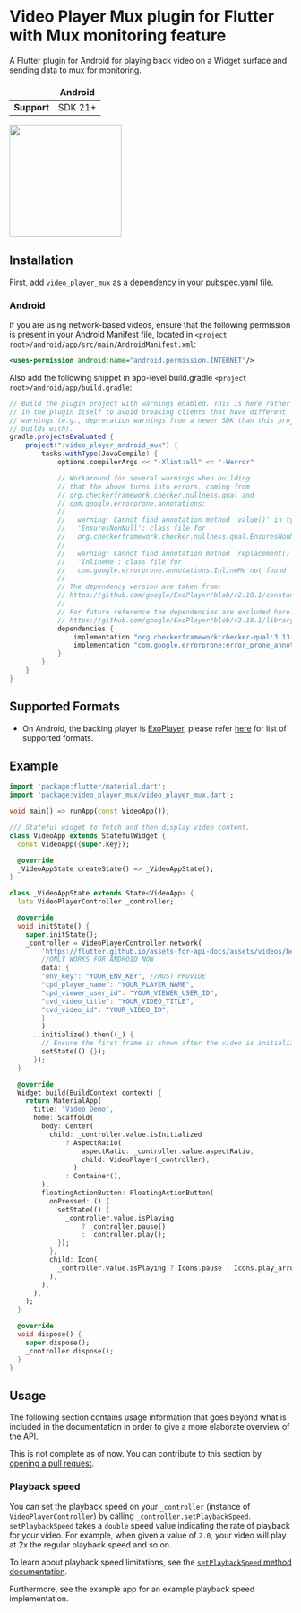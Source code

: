 <?code-excerpt path-base="excerpts/packages/video_player_mux_example"?>

# Video Player Mux plugin for Flutter with Mux monitoring feature



A Flutter plugin for Android for playing back video on a Widget surface and sending data to mux for monitoring.

|             | Android |
|-------------|---------|
| **Support** | SDK 21+ |

<img src="/doc/demo_ipod.gif?raw=true" width="200px">


## Installation

First, add `video_player_mux` as a [dependency in your pubspec.yaml file](https://flutter.dev/using-packages/).


### Android

If you are using network-based videos, ensure that the following permission is present in your
Android Manifest file, located in `<project root>/android/app/src/main/AndroidManifest.xml`:

```xml
<uses-permission android:name="android.permission.INTERNET"/>
```

Also add the following snippet in app-level build.gradle `<project root>/android/app/build.gradle`:
```gradle
// Build the plugin project with warnings enabled. This is here rather than
// in the plugin itself to avoid breaking clients that have different
// warnings (e.g., deprecation warnings from a newer SDK than this project
// builds with).
gradle.projectsEvaluated {
    project(":video_player_android_mux") {
        tasks.withType(JavaCompile) {
            options.compilerArgs << "-Xlint:all" << "-Werror"

            // Workaround for several warnings when building
            // that the above turns into errors, coming from
            // org.checkerframework.checker.nullness.qual and 
            // com.google.errorprone.annotations:
            // 
            //   warning: Cannot find annotation method 'value()' in type
            //   'EnsuresNonNull': class file for
            //   org.checkerframework.checker.nullness.qual.EnsuresNonNull not found
            //
            //   warning: Cannot find annotation method 'replacement()' in type
            //   'InlineMe': class file for
            //   com.google.errorprone.annotations.InlineMe not found
            //
            // The dependency version are taken from:
            // https://github.com/google/ExoPlayer/blob/r2.18.1/constants.gradle
            //
            // For future reference the dependencies are excluded here:
            // https://github.com/google/ExoPlayer/blob/r2.18.1/library/common/build.gradle#L33-L34
            dependencies {
                implementation "org.checkerframework:checker-qual:3.13.0"
                implementation "com.google.errorprone:error_prone_annotations:2.10.0"
            }
        }
    }
}
```

## Supported Formats

- On Android, the backing player is [ExoPlayer](https://google.github.io/ExoPlayer/),
  please refer [here](https://google.github.io/ExoPlayer/supported-formats.html) for list of supported formats.

## Example

<?code-excerpt "basic.dart (basic-example)"?>
```dart
import 'package:flutter/material.dart';
import 'package:video_player_mux/video_player_mux.dart';

void main() => runApp(const VideoApp());

/// Stateful widget to fetch and then display video content.
class VideoApp extends StatefulWidget {
  const VideoApp({super.key});

  @override
  _VideoAppState createState() => _VideoAppState();
}

class _VideoAppState extends State<VideoApp> {
  late VideoPlayerController _controller;

  @override
  void initState() {
    super.initState();
    _controller = VideoPlayerController.network(
        'https://flutter.github.io/assets-for-api-docs/assets/videos/bee.mp4',
        //ONLY WORKS FOR ANDROID NOW
        data: {
        "env_key": "YOUR_ENV_KEY", //MUST PROVIDE
        "cpd_player_name": "YOUR_PLAYER_NAME",
        "cpd_viewer_user_id": "YOUR_VIEWER_USER_ID",
        "cvd_video_title": "YOUR_VIDEO_TITLE",
        "cvd_video_id": "YOUR_VIDEO_ID",
        }
        )
      ..initialize().then((_) {
        // Ensure the first frame is shown after the video is initialized, even before the play button has been pressed.
        setState(() {});
      });
  }

  @override
  Widget build(BuildContext context) {
    return MaterialApp(
      title: 'Video Demo',
      home: Scaffold(
        body: Center(
          child: _controller.value.isInitialized
              ? AspectRatio(
                  aspectRatio: _controller.value.aspectRatio,
                  child: VideoPlayer(_controller),
                )
              : Container(),
        ),
        floatingActionButton: FloatingActionButton(
          onPressed: () {
            setState(() {
              _controller.value.isPlaying
                  ? _controller.pause()
                  : _controller.play();
            });
          },
          child: Icon(
            _controller.value.isPlaying ? Icons.pause : Icons.play_arrow,
          ),
        ),
      ),
    );
  }

  @override
  void dispose() {
    super.dispose();
    _controller.dispose();
  }
}
```

## Usage

The following section contains usage information that goes beyond what is included in the
documentation in order to give a more elaborate overview of the API.

This is not complete as of now. You can contribute to this section by [opening a pull request](https://github.com/flutter/packages/pulls).

### Playback speed

You can set the playback speed on your `_controller` (instance of `VideoPlayerController`) by
calling `_controller.setPlaybackSpeed`. `setPlaybackSpeed` takes a `double` speed value indicating
the rate of playback for your video.
For example, when given a value of `2.0`, your video will play at 2x the regular playback speed
and so on.

To learn about playback speed limitations, see the [`setPlaybackSpeed` method documentation](https://pub.dev/documentation/video_player/latest/video_player/VideoPlayerController/setPlaybackSpeed.html).

Furthermore, see the example app for an example playback speed implementation.
